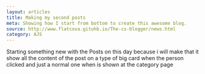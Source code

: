 ```yaml
---
layout: articles
title: Making my second posts
meta: Showing how I start from bottom to create this awesome blog.
source: http://www.flatcova.gituhb.io/The-cs-blogger/news.html
category: AJS
---
```


Starting something new with the Posts on this day because i will make that it show all the content of the post on a type of big card when the person clicked and just a normal one when is shown at the category page